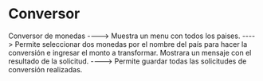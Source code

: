 # Conversor
Conversor de monedas
----> Muestra un menu con todos los paises.
----> Permite seleccionar dos monedas por el nombre del país para hacer la conversión
      e ingresar el monto a transformar.
      Mostrara un mensaje con el resultado de la solicitud.
----> Permite guardar todas las solicitudes de conversión realizadas.
